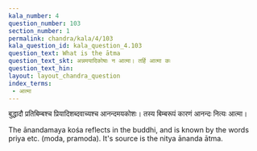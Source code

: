 ```yaml
---
kala_number: 4
question_number: 103
section_number: 1
permalink: chandra/kala/4/103
kala_question_id: kala_question_4.103
question_text: What is the ātma
question_text_skt: अन्नमयादिकोषाः न आत्मा। तर्हि आत्मा कः
question_text_hin: 
layout: layout_chandra_question
index_terms:
 - आत्मा
---
```


<!-- skt-start -->
बुद्धादौ प्रतिबिम्बश्च प्रियादिशब्दवाच्यश्च आनन्दमयकोशः। तस्य बिम्बरूपं कारणं आनन्दः नित्यः आत्मा। 
<!-- skt-end -->

<!-- eng-start -->
The ānandamaya kośa reflects in the buddhi, and is known by the
words priya etc. (moda, pramoda). It's source is the 
nitya ānanda ātma.
<!-- eng-end -->
